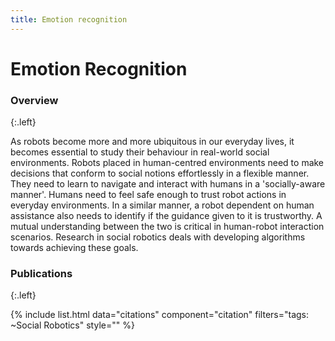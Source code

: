 ```yaml
---
title: Emotion recognition
---
```


# Emotion Recognition

<!-- ![affect2mm](/images/research/affect2mm.png) -->

### Overview
{:.left}

As robots become more and more ubiquitous in our everyday lives, it becomes essential to study their behaviour in real-world social environments. Robots placed in human-centred environments need to make decisions that conform to social notions effortlessly in a flexible manner. They need to learn to navigate and interact with humans in a 'socially-aware manner'. Humans need to feel safe enough to trust robot actions in everyday environments. In a similar manner, a robot dependent on human assistance also needs to identify if the guidance given to it is trustworthy. A mutual understanding between the two is critical in human-robot interaction scenarios. Research in social robotics deals with developing algorithms towards achieving these goals.

### Publications
{:.left}

{%  include list.html 
    data="citations" 
    component="citation" 
    filters="tags: ~Social Robotics"
    style="" 
%}
